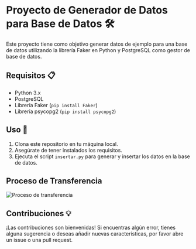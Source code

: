 # Proyecto de Generador de Datos para Base de Datos 🛠️

Este proyecto tiene como objetivo generar datos de ejemplo para una base de datos utilizando la librería Faker en Python y PostgreSQL como gestor de base de datos.

## Requisitos 📋

- Python 3.x
- PostgreSQL
- Librería Faker (`pip install Faker`)
- Librería psycopg2 (`pip install psycopg2`)

## Uso 🚀

1. Clona este repositorio en tu máquina local.
2. Asegúrate de tener instalados los requisitos.
3. Ejecuta el script `insertar.py` para generar y insertar los datos en la base de datos.

## Proceso de Transferencia

![Proceso de transferencia](https://drive.google.com/file/d/1jYF0R9_MfzV0ElQ48tixGJxsme-ekFp1/view?usp=sharing)

## Contribuciones 💡

¡Las contribuciones son bienvenidas! Si encuentras algún error, tienes alguna sugerencia o deseas añadir nuevas características, por favor abre un issue o una pull request.
